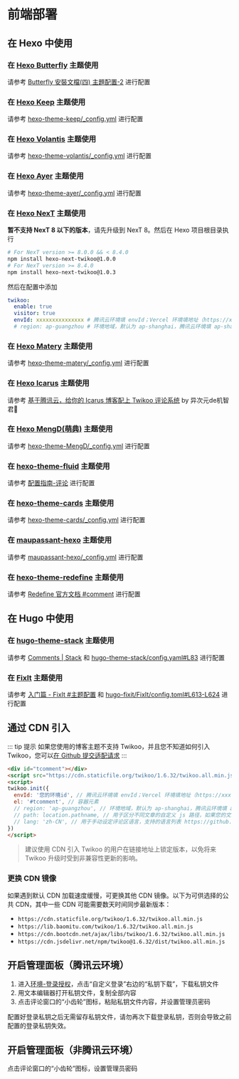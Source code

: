 # 前端部署

## 在 Hexo 中使用

### 在 [Hexo Butterfly](https://github.com/jerryc127/hexo-theme-butterfly) 主题使用

请参考 [Butterfly 安裝文檔(四) 主題配置-2](https://butterfly.js.org/posts/ceeb73f/#%E8%A9%95%E8%AB%96) 进行配置

### 在 [Hexo Keep](https://github.com/XPoet/hexo-theme-keep) 主题使用

请参考 [hexo-theme-keep/_config.yml](https://github.com/XPoet/hexo-theme-keep/blob/master/_config.yml) 进行配置

### 在 [Hexo Volantis](https://github.com/volantis-x/hexo-theme-volantis) 主题使用

请参考 [hexo-theme-volantis/_config.yml](https://github.com/volantis-x/hexo-theme-volantis/blob/master/_config.yml) 进行配置

### 在 [Hexo Ayer](https://github.com/Shen-Yu/hexo-theme-ayer) 主题使用

请参考 [hexo-theme-ayer/_config.yml](https://github.com/Shen-Yu/hexo-theme-ayer/blob/master/_config.yml) 进行配置

### 在 [Hexo NexT](https://github.com/next-theme/hexo-theme-next) 主题使用

**暂不支持 NexT 8 以下的版本**，请先升级到 NexT 8。然后在 Hexo 项目根目录执行

``` sh
# For NexT version >= 8.0.0 && < 8.4.0
npm install hexo-next-twikoo@1.0.0
# For NexT version >= 8.4.0
npm install hexo-next-twikoo@1.0.3
```

然后在配置中添加

``` yml
twikoo:
  enable: true
  visitor: true
  envId: xxxxxxxxxxxxxxx # 腾讯云环境填 envId；Vercel 环境填地址（https://xxx.vercel.app）
  # region: ap-guangzhou # 环境地域，默认为 ap-shanghai，腾讯云环境填 ap-shanghai 或 ap-guangzhou；Vercel 环境不填
```

### 在 [Hexo Matery](https://github.com/blinkfox/hexo-theme-matery) 主题使用

请参考 [hexo-theme-matery/_config.yml](https://github.com/blinkfox/hexo-theme-matery/blob/develop/_config.yml) 进行配置

### 在 [Hexo Icarus](https://github.com/ppoffice/hexo-theme-icarus) 主题使用

请参考 [基于腾讯云，给你的 Icarus 博客配上 Twikoo 评论系统](https://www.anzifan.com/post/icarus_to_candy_2/) by 异次元de机智君💯

### 在 [Hexo MengD(萌典)](https://github.com/lete114/hexo-theme-MengD) 主题使用

请参考 [hexo-theme-MengD/_config.yml](https://github.com/lete114/hexo-theme-MengD/blob/master/_config.yml) 进行配置

### 在 [hexo-theme-fluid](https://github.com/fluid-dev/hexo-theme-fluid) 主题使用

请参考 [配置指南-评论](https://hexo.fluid-dev.com/docs/guide/#%E8%AF%84%E8%AE%BA) 进行配置

### 在 [hexo-theme-cards](https://github.com/ChrAlpha/hexo-theme-cards) 主题使用

请参考 [hexo-theme-cards/_config.yml](https://github.com/ChrAlpha/hexo-theme-cards/blob/master/_config.yml) 进行配置

### 在 [maupassant-hexo](https://github.com/tufu9441/maupassant-hexo) 主题使用

请参考 [maupassant-hexo/_config.yml](https://github.com/tufu9441/maupassant-hexo/blob/master/_config.yml) 进行配置

### 在 [hexo-theme-redefine](https://github.com/EvanNotFound/hexo-theme-redefine) 主题使用

请参考 [Redefine 官方文档 #comment](https://redefine-docs.ohevan.com/docs/configuration-guide/comment#twikoo) 进行配置

## 在 Hugo 中使用

### 在 [hugo-theme-stack](https://github.com/CaiJimmy/hugo-theme-stack) 主题使用

请参考 [Comments | Stack](https://stack.jimmycai.com/config/comments) 和 [hugo-theme-stack/config.yaml#L83](https://github.com/CaiJimmy/hugo-theme-stack/blob/master/config.yaml#L83) 进行配置

### 在 [FixIt](https://github.com/hugo-fixit/FixIt) 主题使用

请参考 [入门篇 - FixIt #主题配置](https://fixit.lruihao.cn/zh-cn/documentation/basics/#theme-configuration) 和 [hugo-fixit/FixIt/config.toml#L613-L624](https://github.com/hugo-fixit/FixIt/blob/8bb2a35dcc4c54fc3e0fb968df063d6be1daabf3/config.toml#L613-L624) 进行配置

## 通过 CDN 引入

::: tip 提示
如果您使用的博客主题不支持 Twikoo，并且您不知道如何引入 Twikoo，您可以[在 Github 提交适配请求](https://github.com/twikoojs/twikoo/issues/new)
:::

``` html
<div id="tcomment"></div>
<script src="https://cdn.staticfile.org/twikoo/1.6.32/twikoo.all.min.js"></script>
<script>
twikoo.init({
  envId: '您的环境id', // 腾讯云环境填 envId；Vercel 环境填地址（https://xxx.vercel.app）
  el: '#tcomment', // 容器元素
  // region: 'ap-guangzhou', // 环境地域，默认为 ap-shanghai，腾讯云环境填 ap-shanghai 或 ap-guangzhou；Vercel 环境不填
  // path: location.pathname, // 用于区分不同文章的自定义 js 路径，如果您的文章路径不是 location.pathname，需传此参数
  // lang: 'zh-CN', // 用于手动设定评论区语言，支持的语言列表 https://github.com/twikoojs/twikoo/blob/main/src/client/utils/i18n/index.js
})
</script>
```

> 建议使用 CDN 引入 Twikoo 的用户在链接地址上锁定版本，以免将来 Twikoo 升级时受到非兼容性更新的影响。

### 更换 CDN 镜像

如果遇到默认 CDN 加载速度缓慢，可更换其他 CDN 镜像。以下为可供选择的公共 CDN，其中一些 CDN 可能需要数天时间同步最新版本：

* `https://cdn.staticfile.org/twikoo/1.6.32/twikoo.all.min.js`
* `https://lib.baomitu.com/twikoo/1.6.32/twikoo.all.min.js`
* `https://cdn.bootcdn.net/ajax/libs/twikoo/1.6.32/twikoo.all.min.js`
* `https://cdn.jsdelivr.net/npm/twikoo@1.6.32/dist/twikoo.all.min.js`

## 开启管理面板（腾讯云环境）

1. 进入[环境-登录授权](https://console.cloud.tencent.com/tcb/env/login)，点击“自定义登录”右边的“私钥下载”，下载私钥文件
2. 用文本编辑器打开私钥文件，复制全部内容
3. 点击评论窗口的“小齿轮”图标，粘贴私钥文件内容，并设置管理员密码

配置好登录私钥之后无需留存私钥文件，请勿再次下载登录私钥，否则会导致之前配置的登录私钥失效。

## 开启管理面板（非腾讯云环境）

点击评论窗口的“小齿轮”图标，设置管理员密码
